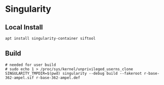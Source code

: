 # Singularity

## Local Install

```
apt install singularity-container siftool
```

## Build

```
# needed for user build
# sudo echo 1 > /proc/sys/kernel/unprivileged_userns_clone
SINGULARITY_TMPDIR=$(pwd) singularity --debug build --fakeroot r-base-362-ampel.sif r-base-362-ampel.def
```
